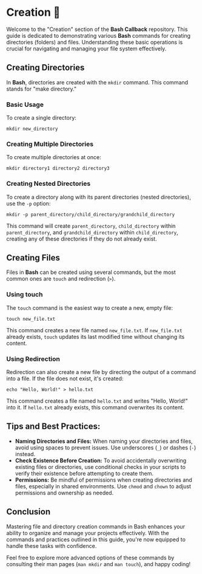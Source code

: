 # Creation 📝

Welcome to the "Creation" section of the **Bash Callback** repository. This guide is dedicated to demonstrating various **Bash** commands for creating directories (folders) and files. Understanding these basic operations is crucial for navigating and managing your file system effectively.

## Creating Directories

In **Bash**, directories are created with the `mkdir` command. This command stands for "make directory."

### Basic Usage

To create a single directory:
```
mkdir new_directory
```

### Creating Multiple Directories

To create multiple directories at once:
```
mkdir directory1 directory2 directory3
```

### Creating Nested Directories

To create a directory along with its parent directories (nested directories), use the `-p` option:
```
mkdir -p parent_directory/child_directory/grandchild_directory
```
This command will create `parent_directory`, `child_directory` within `parent_directory`, and `grandchild_directory` within `child_directory`, creating any of these directories if they do not already exist.


## Creating Files

Files in **Bash** can be created using several commands, but the most common ones are `touch` and redirection (`>`).

### Using touch

The `touch` command is the easiest way to create a new, empty file:
```
touch new_file.txt
```

This command creates a new file named `new_file.txt`. If `new_file.txt` already exists, `touch` updates its last modified time without changing its content.

### Using Redirection

Redirection can also create a new file by directing the output of a command into a file. If the file does not exist, it's created:
```
echo "Hello, World!" > hello.txt
```
This command creates a file named `hello.txt` and writes "Hello, World!" into it. If `hello.txt` already exists, this command overwrites its content.

## Tips and Best Practices:

  - **Naming Directories and Files:** When naming your directories and files, avoid using spaces to prevent issues. Use underscores (`_`) or dashes (`-`) instead.
  - **Check Existence Before Creation:** To avoid accidentally overwriting existing files or directories, use conditional checks in your scripts to verify their existence before   attempting to create them.
  - **Permissions:** Be mindful of permissions when creating directories and files, especially in shared environments. Use `chmod` and `chown` to adjust permissions and ownership as needed.

## Conclusion

Mastering file and directory creation commands in Bash enhances your ability to organize and manage your projects effectively. With the commands and practices outlined in this guide, you're now equipped to handle these tasks with confidence.

Feel free to explore more advanced options of these commands by consulting their man pages (`man mkdir` and `man touch`), and happy coding!

